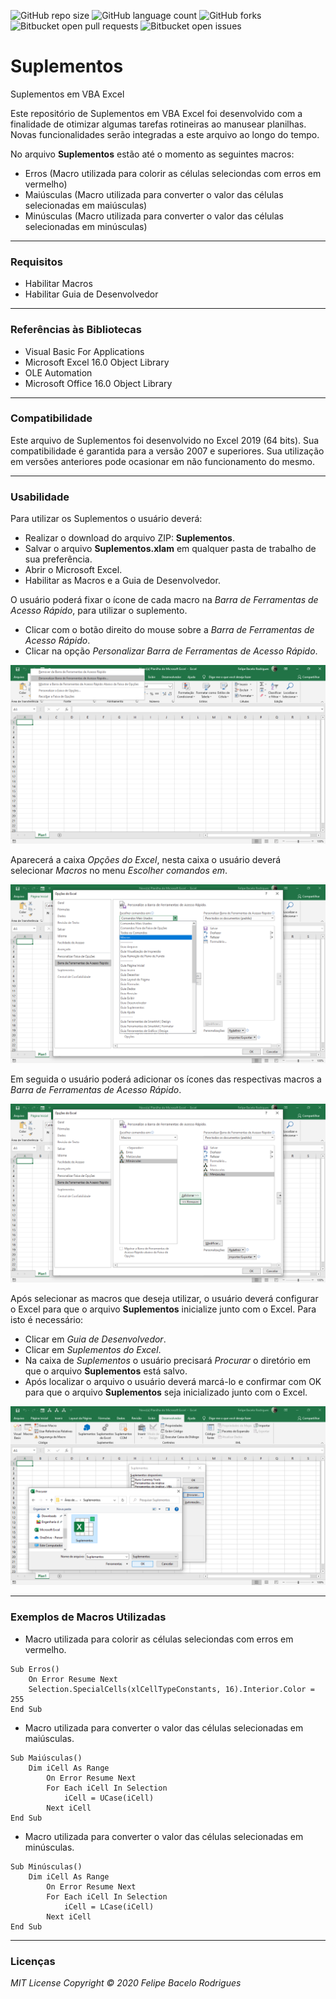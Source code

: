 ![GitHub repo size](https://img.shields.io/github/repo-size/felipebacelo/Suplementos?style=for-the-badge)
![GitHub language count](https://img.shields.io/github/languages/count/felipebacelo/Suplementos?style=for-the-badge)
![GitHub forks](https://img.shields.io/github/forks/felipebacelo/Suplementos?style=for-the-badge)
![Bitbucket open pull requests](https://img.shields.io/bitbucket/pr-raw/felipebacelo/Suplementos?style=for-the-badge)
![Bitbucket open issues](https://img.shields.io/bitbucket/issues/felipebacelo/Suplementos?style=for-the-badge)

# Suplementos
Suplementos em VBA Excel

Este repositório de Suplementos em VBA Excel foi desenvolvido com a finalidade de otimizar algumas tarefas rotineiras ao manusear planilhas. Novas funcionalidades serão integradas a este arquivo ao longo do tempo.

No arquivo __Suplementos__ estão até o momento as seguintes macros:

* Erros (Macro utilizada para colorir as células seleciondas com erros em vermelho)
* Maiúsculas (Macro utilizada para converter o valor das células selecionadas em maiúsculas)
* Minúsculas (Macro utilizada para converter o valor das células selecionadas em minúsculas)
***
### Requisitos

* Habilitar Macros
* Habilitar Guia de Desenvolvedor
***
### Referências às Bibliotecas

* Visual Basic For Applications
* Microsoft Excel 16.0 Object Library
* OLE Automation
* Microsoft Office 16.0 Object Library
***
### Compatibilidade

Este arquivo de Suplementos foi desenvolvido no Excel 2019 (64 bits).
Sua compatibilidade é garantida para a versão 2007 e superiores. Sua utilização em versões anteriores pode ocasionar em não funcionamento do mesmo.
***
### Usabilidade

Para utilizar os Suplementos o usuário deverá:

* Realizar o download do arquivo ZIP: __Suplementos__.
* Salvar o arquivo __Suplementos.xlam__ em qualquer pasta de trabalho de sua preferência.
* Abrir o Microsoft Excel.
* Habilitar as Macros e a Guia de Desenvolvedor.

O usuário poderá fixar o ícone de cada macro na _Barra de Ferramentas de Acesso Rápido_, para utilizar o suplemento.

* Clicar com o botão direito do mouse sobre a _Barra de Ferramentas de Acesso Rápido_.
* Clicar na opção _Personalizar Barra de Ferramentas de Acesso Rápido_.

![Image_001](https://github.com/felipebacelo/Suplementos/blob/master/Images/Image_001.png)

Aparecerá a caixa _Opções do Excel_, nesta caixa o usuário deverá selecionar _Macros_ no menu _Escolher comandos em_.

![Image_002](https://github.com/felipebacelo/Suplementos/blob/master/Images/Image_002.png)

Em seguida o usuário poderá adicionar os ícones das respectivas macros a _Barra de Ferramentas de Acesso Rápido_.

![Image_003](https://github.com/felipebacelo/Suplementos/blob/master/Images/Image_003.png)

Após selecionar as macros que deseja utilizar, o usuário deverá configurar o Excel para que o arquivo __Suplementos__ inicialize junto com o Excel.
Para isto é necessário: 
* Clicar em _Guia de Desenvolvedor_.
* Clicar em _Suplementos do Excel_.
* Na caixa de _Suplementos_ o usuário precisará _Procurar_ o diretório em que o arquivo __Suplementos__ está salvo.
* Após localizar o arquivo o usuário deverá marcá-lo e confirmar com OK para que o arquivo __Suplementos__ seja inicializado junto com o Excel.

![Image_004](https://github.com/felipebacelo/Suplementos/blob/master/Images/Image_004.png)
***
### Exemplos de Macros Utilizadas

* Macro utilizada para colorir as células seleciondas com erros em vermelho.
```vba
Sub Erros()
    On Error Resume Next
    Selection.SpecialCells(xlCellTypeConstants, 16).Interior.Color = 255
End Sub
```

* Macro utilizada para converter o valor das células selecionadas em maiúsculas.
```vba
Sub Maiúsculas()
    Dim iCell As Range
        On Error Resume Next
        For Each iCell In Selection
            iCell = UCase(iCell)
        Next iCell
End Sub
```

* Macro utilizada para converter o valor das células selecionadas em minúsculas.
```vba
Sub Minúsculas()
    Dim iCell As Range
        On Error Resume Next
        For Each iCell In Selection
            iCell = LCase(iCell)
        Next iCell
End Sub
```

***
### Licenças

_MIT License_
_Copyright   ©   2020 Felipe Bacelo Rodrigues_
